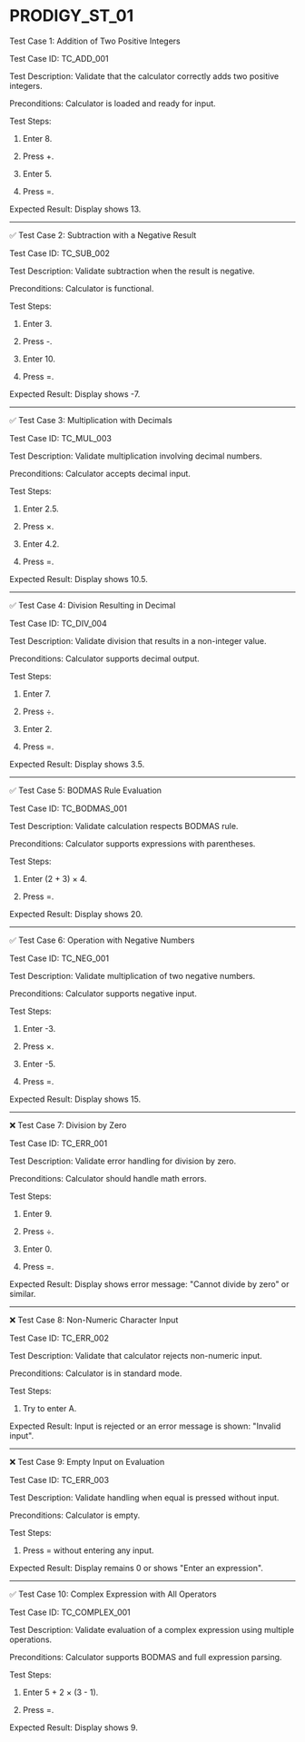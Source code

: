 # PRODIGY_ST_01
Test Case 1: Addition of Two Positive Integers

Test Case ID: TC_ADD_001

Test Description: Validate that the calculator correctly adds two positive integers.

Preconditions: Calculator is loaded and ready for input.

Test Steps:

1. Enter 8.


2. Press +.


3. Enter 5.


4. Press =.



Expected Result: Display shows 13.



---

✅ Test Case 2: Subtraction with a Negative Result

Test Case ID: TC_SUB_002

Test Description: Validate subtraction when the result is negative.

Preconditions: Calculator is functional.

Test Steps:

1. Enter 3.


2. Press -.


3. Enter 10.


4. Press =.



Expected Result: Display shows -7.



---

✅ Test Case 3: Multiplication with Decimals

Test Case ID: TC_MUL_003

Test Description: Validate multiplication involving decimal numbers.

Preconditions: Calculator accepts decimal input.

Test Steps:

1. Enter 2.5.


2. Press ×.


3. Enter 4.2.


4. Press =.



Expected Result: Display shows 10.5.



---

✅ Test Case 4: Division Resulting in Decimal

Test Case ID: TC_DIV_004

Test Description: Validate division that results in a non-integer value.

Preconditions: Calculator supports decimal output.

Test Steps:

1. Enter 7.


2. Press ÷.


3. Enter 2.


4. Press =.



Expected Result: Display shows 3.5.



---

✅ Test Case 5: BODMAS Rule Evaluation

Test Case ID: TC_BODMAS_001

Test Description: Validate calculation respects BODMAS rule.

Preconditions: Calculator supports expressions with parentheses.

Test Steps:

1. Enter (2 + 3) × 4.


2. Press =.



Expected Result: Display shows 20.



---

✅ Test Case 6: Operation with Negative Numbers

Test Case ID: TC_NEG_001

Test Description: Validate multiplication of two negative numbers.

Preconditions: Calculator supports negative input.

Test Steps:

1. Enter -3.


2. Press ×.


3. Enter -5.


4. Press =.



Expected Result: Display shows 15.



---

❌ Test Case 7: Division by Zero

Test Case ID: TC_ERR_001

Test Description: Validate error handling for division by zero.

Preconditions: Calculator should handle math errors.

Test Steps:

1. Enter 9.


2. Press ÷.


3. Enter 0.


4. Press =.



Expected Result: Display shows error message: "Cannot divide by zero" or similar.



---

❌ Test Case 8: Non-Numeric Character Input

Test Case ID: TC_ERR_002

Test Description: Validate that calculator rejects non-numeric input.

Preconditions: Calculator is in standard mode.

Test Steps:

1. Try to enter A.



Expected Result: Input is rejected or an error message is shown: "Invalid input".



---

❌ Test Case 9: Empty Input on Evaluation

Test Case ID: TC_ERR_003

Test Description: Validate handling when equal is pressed without input.

Preconditions: Calculator is empty.

Test Steps:

1. Press = without entering any input.



Expected Result: Display remains 0 or shows "Enter an expression".



---

✅ Test Case 10: Complex Expression with All Operators

Test Case ID: TC_COMPLEX_001

Test Description: Validate evaluation of a complex expression using multiple operations.

Preconditions: Calculator supports BODMAS and full expression parsing.

Test Steps:

1. Enter 5 + 2 × (3 - 1).


2. Press =.



Expected Result: Display shows 9.
